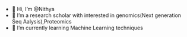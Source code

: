 - 👋 Hi, I’m @Nithya
- 👀 I’m a research scholar with interested in genomics(Next generation Seq Aalysis),Proteomics
- 🌱 I’m currently learning Machine Learning techniques
